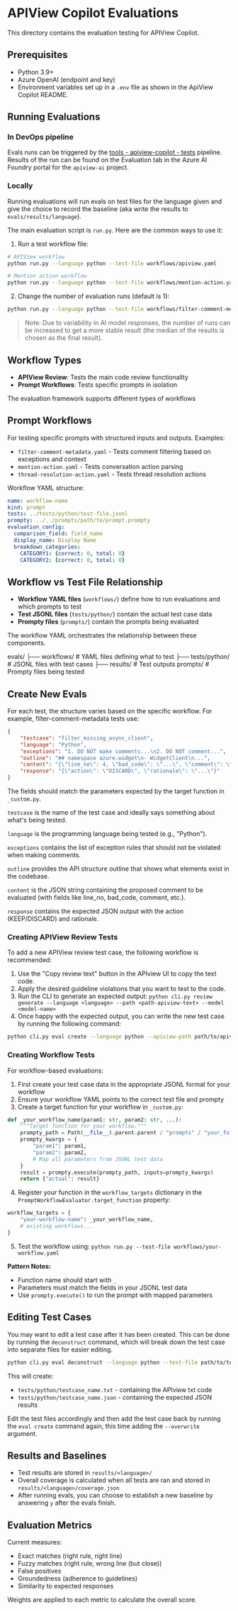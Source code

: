 # APIView Copilot Evaluations

This directory contains the evaluation testing for APIView Copilot.

## Prerequisites

- Python 3.9+
- Azure OpenAI (endpoint and key)
- Environment variables set up in a `.env` file as shown in the ApiView Copilot README.

## Running Evaluations

### In DevOps pipeline

Evals runs can be triggered by the [tools - apiview-copilot - tests](https://dev.azure.com/azure-sdk/internal/_build?definitionId=7662&_a=summary) pipeline. Results of the run can be found on the Evaluation tab in the Azure AI Foundry portal for the `apiview-ai` project. 

### Locally

Running evaluations will run evals on test files for the language given and give the choice to record the baseline (aka write the results to `evals/results/language`). 

The main evaluation script is `run.py`. Here are the common ways to use it:

1. Run a test workflow file:
```bash
# APIView workflow
python run.py --language python --test-file workflows/apiview.yaml

# Mention action workflow
python run.py --language python --test-file workflows/mention-action.yaml
```

2. Change the number of evaluation runs (default is 1):
```bash
python run.py --language python --test-file workflows/filter-comment-metadata.yaml --n 5
```

> Note: Due to variability in AI model responses, the number of runs can be increased to get a more stable result (the median of the results is chosen as the final result).

## Workflow Types

- **APIView Review**: Tests the main code review functionality
- **Prompt Workflows**: Tests specific prompts in isolation

The evaluation framework supports different types of workflows

## Prompt Workflows
For testing specific prompts with structured inputs and outputs. Examples:
- `filter-comment-metadata.yaml` - Tests comment filtering based on exceptions and context
- `mention-action.yaml` - Tests conversation action parsing  
- `thread-resolution-action.yaml` - Tests thread resolution actions

Workflow YAML structure:
```yaml
name: workflow-name
kind: prompt
tests: ../tests/python/test-file.jsonl
prompty: ../../prompts/path/to/prompt.prompty
evaluation_config:
  comparison_field: field_name
  display_name: Display Name
  breakdown_categories:
    CATEGORY1: {correct: 0, total: 0}
    CATEGORY2: {correct: 0, total: 0}
```

## Workflow vs Test File Relationship

- **Workflow YAML files** (`workflows/`) define how to run evaluations and which prompts to test
- **Test JSONL files** (`tests/python/`) contain the actual test case data  
- **Prompty files** (`prompts/`) contain the prompts being evaluated

The workflow YAML orchestrates the relationship between these components.

evals/
├── workflows/          # YAML files defining what to test
├── tests/python/       # JSONL files with test cases
├── results/            # Test outputs
prompts/                # Prompty files being tested


## Create New Evals

For each test, the structure varies based on the specific workflow. For example, filter-comment-metadata tests use:

```json
{
    "testcase": "filter_missing_async_client",
    "language": "Python", 
    "exceptions": "1. DO NOT make comments...\n2. DO NOT comment...",
    "outline": "## namespace azure.widget\n- WidgetClient\n...",
    "content": "{\"line_no\": 4, \"bad_code\": \"...\", \"comment\": \"...\"}",
    "response": "{\"action\": \"DISCARD\", \"rationale\": \"...\"}"
}
```

The fields should match the parameters expected by the target function in `_custom.py`.

`testcase` is the name of the test case and ideally says something about what's being tested.

`language` is the programming language being tested (e.g., "Python").

`exceptions` contains the list of exception rules that should not be violated when making comments.

`outline` provides the API structure outline that shows what elements exist in the codebase.

`content` is the JSON string containing the proposed comment to be evaluated (with fields like line_no, bad_code, comment, etc.).

`response` contains the expected JSON output with the action (KEEP/DISCARD) and rationale.

### Creating APIView Review Tests

To add a new APIView review test case, the following workflow is recommended:

1. Use the "Copy review text" button in the APIview UI to copy the text code.
2. Apply the desired guideline violations that you want to test to the code.
3. Run the CLI to generate an expected output: `python cli.py review generate --language <language> --path <path-apiview-text> --model <model-name>`
4. Once happy with the expected output, you can write the new test case by running the following command:

```bash
python cli.py eval create --language python --apiview-path path/to/apiview.txt --expected-path path/to/expected.json --test-file path/to/test.jsonl --name testcase_name
```

### Creating Workflow Tests

For workflow-based evaluations:

1. First create your test case data in the appropriate JSONL format for your workflow
2. Ensure your workflow YAML points to the correct test file and prompty
3. Create a target function for your workflow in `_custom.py`:

```python
def _your_workflow_name(param1: str, param2: str, ...):
    """Target function for your workflow."""
    prompty_path = Path(__file__).parent.parent / "prompts" / "your_folder" / "your_prompt.prompty"
    prompty_kwargs = {
        "param1": param1,
        "param2": param2,
        # Map all parameters from JSONL test data
    }
    result = prompty.execute(prompty_path, inputs=prompty_kwargs)
    return {"actual": result}
```

4. Register your function in the `workflow_targets` dictionary in the `PromptWorkflowEvaluator.target_function` property:

```python
workflow_targets = {
    "your-workflow-name": _your_workflow_name,
    # existing workflows...
}
```

5. Test the workflow using: `python run.py --test-file workflows/your-workflow.yaml`

**Pattern Notes:**
- Function name should start with `_`
- Parameters must match the fields in your JSONL test data
- Use `prompty.execute()` to run the prompt with mapped parameters

## Editing Test Cases

You may want to edit a test case after it has been created. This can be done by running the `deconstruct` command, which will break down the test case into separate files for easier editing.

```bash
python cli.py eval deconstruct --language python --test-file path/to/test.jsonl --test-case testcase_name
```

This will create:
- `tests/python/testcase_name.txt` - containing the APIview txt code
- `tests/python/testcase_name.json` - containing the expected JSON results

Edit the test files accordingly and then add the test case back by running the `eval create` command again, this time adding the `--overwrite` argument.

## Results and Baselines

- Test results are stored in `results/<language>/`
- Overall coverage is calculated when all tests are ran and stored in `results/<language>/coverage.json`
- After running evals, you can choose to establish a new baseline by answering `y` after the evals finish.

## Evaluation Metrics

Current measures:
- Exact matches (right rule, right line)
- Fuzzy matches (right rule, wrong line (but close))
- False positives
- Groundedness (adherence to guidelines)
- Similarity to expected responses

Weights are applied to each metric to calculate the overall score.

